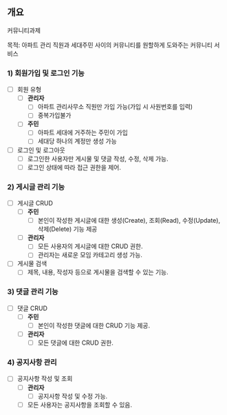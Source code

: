 ## 개요
커뮤니티과제 

목적: 아파트 관리 직원과 세대주민 사이의 커뮤니티를 원할하게 도와주는 커뮤니티 서비스 

### 1) 회원가입 및 로그인 기능


- [ ] 회원 유형
  - [ ] **관리자**
    - [ ] 아파트 관리사무소 직원만 가입 가능(가입 시 사원번호를 입력)
    - [ ] 중복가입불가 
  - [ ] **주민**
    - [ ] 아파트 세대에 거주하는 주민이 가입
    - [ ] 세대당 하나의 계정만 생성 가능
- [ ] 로그인 및 로그아웃
  - [ ] 로그인한 사용자만 게시물 및 댓글 작성, 수정, 삭제 가능.
  - [ ] 로그인 상태에 따라 접근 권한을 제어.

### 2) 게시글 관리 기능

- [ ] 게시글 CRUD
  - [ ] **주민**
    - [ ] 본인이 작성한 게시글에 대한 생성(Create), 조회(Read), 수정(Update), 삭제(Delete) 기능 제공
  - [ ] **관리자**
    - [ ] 모든 사용자의 게시글에 대한 CRUD 권한.
    - [ ] 관리자는 새로운 모임 카테고리 생성 가능.
- [ ] 게시물 검색
  - [ ] 제목, 내용, 작성자 등으로 게시물을 검색할 수 있는 기능.

### 3) 댓글 관리 기능

- [ ] 댓글 CRUD
  - [ ] **주민**
    - [ ] 본인이 작성한 댓글에 대한 CRUD 기능 제공.
  - [ ] **관리자**
    - [ ] 모든 댓글에 대한 CRUD 권한.

### 4) 공지사항 관리

- [ ] 공지사항 작성 및 조회
  - [ ] **관리자**
    - [ ] 공지사항 작성 및 수정 가능.
  - [ ] 모든 사용자는 공지사항을 조회할 수 있음.
